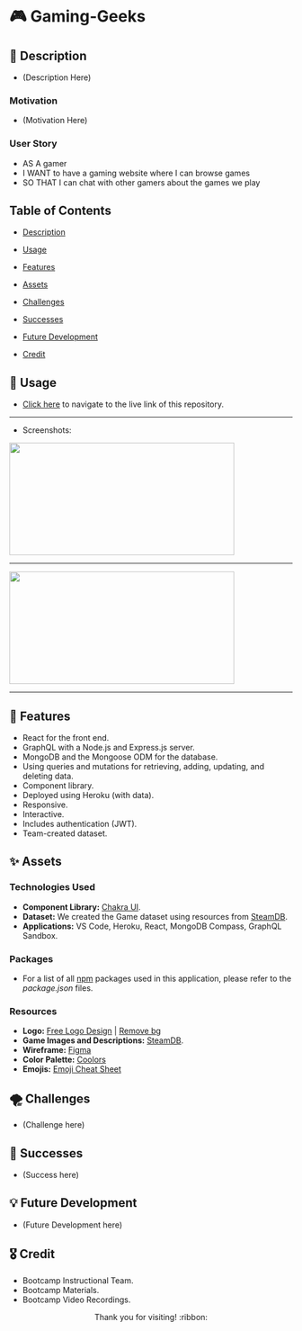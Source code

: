 # :video_game: Gaming-Geeks

## :page_facing_up: Description

- (Description Here)

### Motivation

- (Motivation Here)

### User Story

- AS A gamer
- I WANT to have a gaming website where I can browse games
- SO THAT I can chat with other gamers about the games we play

## Table of Contents

* [Description](#page_facing_up-description)

* [Usage](#wrench-usage)

* [Features](#confetti_ball-features)

* [Assets](#sparkles-assets)

* [Challenges](#tornado-challenges)

* [Successes](#star2-successes)

* [Future Development](#bulb-future-development)

* [Credit](#medal_military-credit)

## :wrench: Usage

- [Click here](https://blooming-lake-18705.herokuapp.com/) to navigate to the live link of this repository.

---------------------------

- Screenshots:

<img src="./demo-images/demo1.png" width="400" height="200">

---------------------------

<img src="./demo-images/demo2.png" width="400" height="200">

---------------------------

## :confetti_ball: Features
- React for the front end.
- GraphQL with a Node.js and Express.js server.
- MongoDB and the Mongoose ODM for the database.
- Using queries and mutations for retrieving, adding, updating, and deleting data.
- Component library.
- Deployed using Heroku (with data).
- Responsive.
- Interactive.
- Includes authentication (JWT).
- Team-created dataset.

## :sparkles: Assets

### Technologies Used

- **Component Library:** [Chakra UI](https://chakra-ui.com/).
- **Dataset:** We created the Game dataset using resources from [SteamDB](https://steamdb.info/).
- **Applications:** VS Code, Heroku, React, MongoDB Compass, GraphQL Sandbox.

### Packages
- For a list of all [npm](https://www.npmjs.com/) packages used in this application, please refer to the *package.json* files.

### Resources
- **Logo:** [Free Logo Design](https://www.freelogodesign.org/) | [Remove bg](https://www.remove.bg/upload)
- **Game Images and Descriptions:** [SteamDB](https://steamdb.info/).
- **Wireframe:** [Figma](https://www.figma.com/file/mok73ijUzazReU9TcMUoUt/Untitled?node-id=102-5&t=Ji55dmf60ghD1Sqn-0)
- **Color Palette:** [Coolors](https://coolors.co/)
- **Emojis:** [Emoji Cheat Sheet](https://github.com/ikatyang/emoji-cheat-sheet/blob/master/README.md)

## :tornado: Challenges
- (Challenge here)

## :star2: Successes
- (Success here)

## :bulb: Future Development
- (Future Development here)

## :medal_military: Credit
- Bootcamp Instructional Team.
- Bootcamp Materials.
- Bootcamp Video Recordings.

<p align="center">Thank you for visiting! :ribbon:</p>